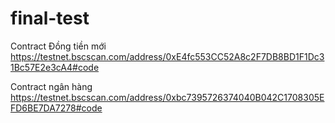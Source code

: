 # final-test
Contract Đồng tiền mới 
https://testnet.bscscan.com/address/0xE4fc553CC52A8c2F7DB8BD1F1Dc31Bc57E2e3cA4#code

Contract ngân hàng
https://testnet.bscscan.com/address/0xbc7395726374040B042C1708305EFD6BE7DA7278#code
